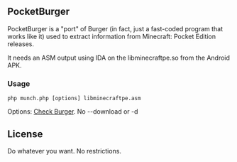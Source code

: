 ## PocketBurger

PocketBurger is a "port" of Burger (in fact, just a fast-coded program that works like it) used to extract information from Minecraft: Pocket Edition releases.

It needs an ASM output using IDA on the libminecraftpe.so from the Android APK.


### Usage

`php munch.php [options] libminecraftpe.asm`

Options: [Check Burger](https://github.com/mcdevs/Burger/). No --download or -d

## License

Do whatever you want. No restrictions.